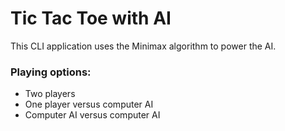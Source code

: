 # Tic Tac Toe with AI

This CLI application uses the Minimax algorithm to power the AI.

### Playing options:
 - Two players
 - One player versus computer AI
 - Computer AI versus computer AI

